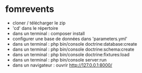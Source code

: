fomrevents
==========

- cloner / télécharger le zip
- 'cd' dans le répertoire
- dans un terminal : composer install
- configurer une base de données dans 'parameters.yml'
- dans un terminal : php bin/console doctrine:database:create
- dans un terminal : php bin/console doctrine:schema:create
- dans un terminal : php bin/console doctrine:fixtures:load
- dans un terminal : php bin/console server:run
- dans un navigateur : ouvrir http://127.0.0.1:8000/

